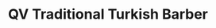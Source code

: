 ---
title: "QV Traditional Turkish Barber"
url: /high-wycombe/qv-traditional-turkish-barber/
shop: hairdresser
---